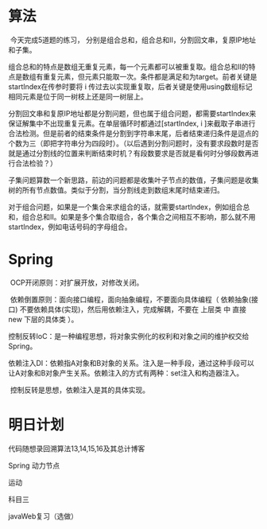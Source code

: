 # 算法

​	今天完成5道题的练习， 分别是组合总和，组合总和II，分割回文串，复原IP地址和子集。

​	组合总和的特点是数组无重复元素，每一个元素都可以被重复取。组合总和II的特点是数组有重复元素，但元素只能取一次。条件都是满足和为target。前者关键是startIndex在传参时要将 i 传过去以实现重复取，后者关键是使用using数组标记相同元素是位于同一树枝上还是同一树层上。

​	分割回文串和复原IP地址都是分割问题，但也属于组合问题，都需要startIndex来保证解集中不出现重复元素。在单层循环时都通过[startIndex, i ]来截取子串进行合法检测。但是前者的结束条件是分割到字符串末尾，后者结束递归条件是逗点的个数为三（即把字符串分为四段时）。（以后遇到分割问题时，没有要求段数时是否就是通过分割线的位置来判断结束时机？有段数要求是否就是看何时分够段数再进行合法检验？）

​	子集问题算数一个新思路，前边的问题都是收集叶子节点的数值，子集问题是收集树的所有节点数值。类似于分割，当分割线走到数组末尾时结束递归。

​	对于组合问题，如果是一个集合来求组合的话，就需要startIndex，例如组合总和，组合总和II。如果是多个集合取组合，各个集合之间相互不影响，那么就不用startIndex，例如电话号码的字母组合。

# Spring

​	OCP开闭原则：对扩展开放，对修改关闭。

​	依赖倒置原则：面向接口编程，面向抽象编程，不要面向具体编程（ 依赖抽象(接口) 不要依赖具体(实现)，然后用依赖注入，完成解耦，不要在 上层类 中 直接 new 下层的具体类 ）。

​	控制反转IoC：是一种编程思想，将对象实例化的权利和对象之间的维护权交给Spring。

​	依赖注入DI：依赖指A对象和B对象的关系。注入是一种手段，通过这种手段可以让A对象和B对象产生关系。依赖注入的方式有两种：set注入和构造器注入。

​	控制反转是思想，依赖注入是其的具体实现。

# 明日计划

代码随想录回溯算法13,14,15,16及其总计博客

Spring 动力节点

运动

科目三

javaWeb复习（选做）

